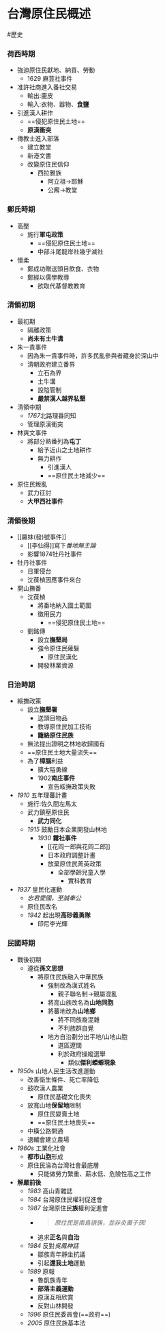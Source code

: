 # 台灣原住民概述
#歷史

### 荷西時期
- 強迫原住民獻地、納貢、勞動
    - 1629 麻荳社事件
- 准許社商進入番社交易
	- 輸出:鹿皮
	- 輸入:衣物、器物、**食鹽**
- 引進漢人耕作
	- ==侵犯原住民土地==
	- **原漢衝突**
- 傳教士進入部落
	- 建立教堂
	- 新港文書
	- 改變原住民信仰
		- 西拉雅族
			- 阿立祖->耶穌
			- 公廨->教堂

### 鄭氏時期
- 高壓
	- 施行**軍屯政策**
		- ==侵犯原住民土地==
		- 中部斗尾龍岸社幾乎滅社
- 懷柔
	- 鄭成功贈送頭目飲食、衣物
	- 鄭經以儒學教導
		- 欲取代基督教教育

### 清領初期
- 最初期
	- 隔離政策
	- **尚未有土牛溝**
- 朱一貴事件
	- 因為朱一貴事件時，許多民亂參與者藏身於深山中
	- 清朝政府建立番界
		- 立石為界
		- 土牛溝
		- 設隘管制
		- **嚴禁漢人越界私墾**
- 清領中期
	- *1767*北路理番同知
	- 管理原漢衝突
- 林爽文事件
	- 將部分熟番列為**屯丁**
		- 給予近山之土地耕作
		- 無力耕作
			- 引進漢人
			- ==原住民土地減少==
- 原住民叛亂
	- 武力征討
	- **大甲西社事件**

### 清領後期
- [[羅妹(發)號事件]]
	- [[李仙得]]寫下*番地無主論*
	- 影響1874牡丹社事件
- 牡丹社事件
	- 日軍侵台
	- 沈葆楨因應事件來台
- 開山撫番
	- 沈葆楨
		- 將番地納入國土範圍
		- 徵用民力
			- ==侵犯原住民土地==
	- 劉銘傳
		- 設立**撫墾局**
		- 強令原住民薙髮
			- 原住民漢化
		- 開發林業資源

### 日治時期
- 綏撫政策
	- 設立**撫墾署**
		- 送頭目物品
		- 教導原住民加工技術
		- **籠絡原住民族**
	- 無法提出證明之林地收歸國有
	- ==原住民土地大量流失==
	- 為了**樟腦**利益
		- 擴大隘勇線
		- 1902**南庄事件**
			- 宣告綏撫政策失敗
- *1910* 五年理蕃計畫
	- 施行:佐久間左馬太
	- 武力鎮壓原住民
		- **武力同化**
	- *1915* 鼓勵日本企業開發山林地
		- *1930* **霧社事件**
			- [[花岡一郎與花岡二郎]]
			- 日本政府調整計畫
			- 放棄原住民菁英政策
				- 全部學齡兒童入學
					- 實科教育
- *1937* 皇民化運動
	- *忠君愛國，至誠奉公*
	- 原住民改名
	- *1942* 起出現**高砂義勇隊**
		- 印尼李光輝

### 民國時期
- 戰後初期
	- 遵從**孫文思想**
		- 將原住民族融入中華民族
			- 強制改為漢式姓名
				- 親子聯名制->親屬混亂
			- 將高山族改名為**山地同胞**
			- 將蕃地改為**山地鄉**
				- 將不同族裔混雜
				- 不利族群自覺
			- 地方自治劃分出平地/山地山胞
				- 選區遼闊
				- 利於政府操縱選舉
					- 類似**傑利蠑螈現象**
- *1950s* 山地人民生活改進運動
	- 改善衛生條件、死亡率降低
	- 鼓吹漢人農業
		- 原住民基礎文化喪失
	- 放寬山地**保留地**限制
		- 原住民變賣土地
		- ==原住民土地喪失==
	- 中橫公路開通
	- 退輔會建立農場
- *1960s* 工業化社會
	- **都市山胞**形成
	- 原住民淪為台灣社會最底層
		- 只能做勞力繁重、薪水低、危險性高之工作
- **解嚴前後**
	- *1983* 高山青雜誌
	- *1984* 台灣原住民權利促進會
	- *1987* 台灣原住民**族**權利促進會
		- >*原住民是南島語族，並非炎黃子孫!*
		- 追求**正名**與**自治**
	- *1984* 反對*吳鳳神話*
		- 鄒族青年靜坐抗議
		- 引起**還我土地**運動
	- *1989* 原報
		- 魯凱族青年
		- **部落主義運動**
		- 原漢互相欣賞
		- 反對山林開發
	- *1996* 原住民委員會(==政府==)
	- *2005* 原住民族基本法
